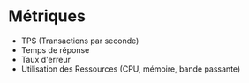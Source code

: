 # Métriques

- TPS (Transactions par seconde)
- Temps de réponse
- Taux d'erreur
- Utilisation des Ressources (CPU, mémoire, bande passante)

